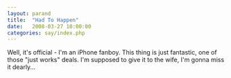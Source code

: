 ```yaml
---
layout: parand
title:  "Had To Happen"
date:   2008-03-27 10:00:00
categories: say/index.php
---
```

Well, it's official - I'm an iPhone fanboy. This thing is just fantastic, one of those "just works" deals. I'm supposed to give it to the wife, I'm gonna miss it dearly…
